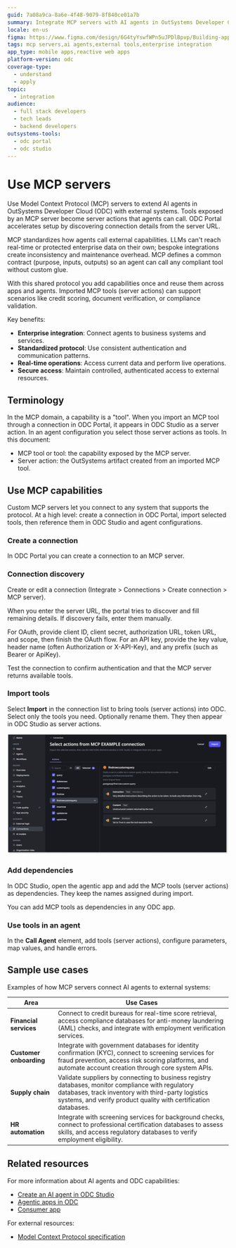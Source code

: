 ```yaml
---
guid: 7a08a9ca-8a6e-4f48-9079-8f840ce01a7b
summary: Integrate MCP servers with AI agents in OutSystems Developer Cloud (ODC) to extend agent capabilities with external tools and enterprise services.
locale: en-us
figma: https://www.figma.com/design/6G4tyYswfWPn5uJPDlBpvp/Building-apps?node-id=8018-13&p=f&t=7IONekw0zMyvK9bL-0
tags: mcp servers,ai agents,external tools,enterprise integration
app_type: mobile apps,reactive web apps
platform-version: odc
coverage-type:
  - understand
  - apply
topic:
  - integration
audience:
  - full stack developers
  - tech leads
  - backend developers
outsystems-tools:
  - odc portal
  - odc studio
---
```


# Use MCP servers

Use Model Context Protocol (MCP) servers to extend AI agents in OutSystems Developer Cloud (ODC) with external systems. Tools exposed by an MCP server become server actions that agents can call. ODC Portal accelerates setup by discovering connection details from the server URL.

MCP standardizes how agents call external capabilities. LLMs can't reach real-time or protected enterprise data on their own; bespoke integrations create inconsistency and maintenance overhead. MCP defines a common contract (purpose, inputs, outputs) so an agent can call any compliant tool without custom glue.

With this shared protocol you add capabilities once and reuse them across apps and agents. Imported MCP tools (server actions) can support scenarios like credit scoring, document verification, or compliance validation.

Key benefits:

* **Enterprise integration**: Connect agents to business systems and services.
* **Standardized protocol**: Use consistent authentication and communication patterns.
* **Real-time operations**: Access current data and perform live operations.
* **Secure access**: Maintain controlled, authenticated access to external resources.

## Terminology

In the MCP domain, a capability is a "tool". When you import an MCP tool through a connection in ODC Portal, it appears in ODC Studio as a server action. In an agent configuration you select those server actions as tools. In this document:

* MCP tool or tool: the capability exposed by the MCP server.
* Server action: the OutSystems artifact created from an imported MCP tool.


## Use MCP capabilities

Custom MCP servers let you connect to any system that supports the protocol. At a high level: create a connection in ODC Portal, import selected tools, then reference them in ODC Studio and agent configurations.

### Create a connection

In ODC Portal you can create a connection to an MCP server.

### Connection discovery

Create or edit a connection (Integrate > Connections > Create connection > MCP server).

When you enter the server URL, the portal tries to discover and fill remaining details. If discovery fails, enter them manually.

For OAuth, provide client ID, client secret, authorization URL, token URL, and scope, then finish the OAuth flow. For an API key, provide the key value, header name (often Authorization or X-API-Key), and any prefix (such as Bearer or ApiKey).

Test the connection to confirm authentication and that the MCP server returns available tools.

### Import tools

Select **Import** in the connection list to bring tools (server actions) into ODC. Select only the tools you need. Optionally rename them. They then appear in ODC Studio as server actions.

![ODC Portal interface showing the selection of actions from an MCP example connection.](images/mcp-import-actions-pl.png "Importing MCP tools in Portal")

### Add dependencies

In ODC Studio, open the agentic app and add the MCP tools (server actions) as dependencies. They keep the names assigned during import.

You can add MCP tools as dependencies in any ODC app.

### Use tools in an agent

In the **Call Agent** element, add tools (server actions), configure parameters, map values, and handle errors.

## Sample use cases

Examples of how MCP servers connect AI agents to external systems:

| Area | Use Cases |
| --- | --- |
| **Financial services** | Connect to credit bureaus for real-time score retrieval, access compliance databases for anti-money laundering (AML) checks, and integrate with employment verification services. |
| **Customer onboarding** | Integrate with government databases for identity confirmation (KYC), connect to screening services for fraud prevention, access risk scoring platforms, and automate account creation through core system APIs. |
| **Supply chain** | Validate suppliers by connecting to business registry databases, monitor compliance with regulatory databases, track inventory with third-party logistics systems, and verify product quality with certification databases. |
| **HR automation** | Integrate with screening services for background checks, connect to professional certification databases to assess skills, and access regulatory databases to verify employment eligibility. |

## Related resources

For more information about AI agents and ODC capabilities:

* [Create an AI agent in ODC Studio](../create-agent.md)
* [Agentic apps in ODC](../agentic-apps.md)
* [Consumer app](../consumer-app.md)

For external resources:

* [Model Context Protocol specification](https://modelcontextprotocol.io/)
